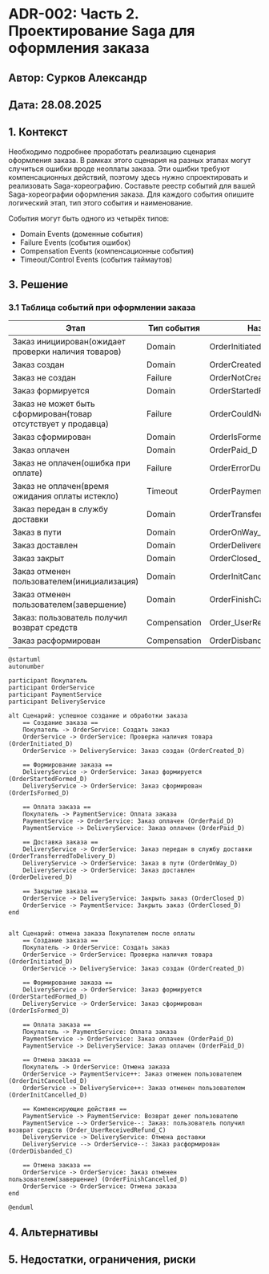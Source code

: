 # ADR-002: Часть 2. Проектирование Saga для оформления заказа
## Автор: Сурков Александр
## Дата: 28.08.2025
## 1. Контекст
Необходимо подробнее проработать реализацию сценария оформления заказа. В рамках этого сценария на разных этапах могут случиться ошибки вроде неоплаты заказа. Эти ошибки требуют компенсационных действий, поэтому здесь нужно спроектировать и реализовать Saga-хореографию.
Составьте реестр событий для вашей Saga-хореографии оформления заказа. Для каждого события опишите логический этап, тип этого события и наименование.

События могут быть одного из четырёх типов:
- Domain Events (доменные события)
- Failure Events (события ошибок)
- Compensation Events (компенсационные события)
- Timeout/Control Events (события таймаутов)

## 3. Решение
### 3.1 Таблица событий при оформлении заказа

| Этап                                                          | Тип события  | Название                     |
|---------------------------------------------------------------|--------------|------------------------------|
| Заказ инициирован(ожидает проверки наличия товаров)           | Domain       | OrderInitiated_D             |
| Заказ создан                                                  | Domain       | OrderCreated_D               |
| Заказ не создан                                               | Failure      | OrderNotCreated_F            |
| Заказ формируется                                             | Domain       | OrderStartedFormed_D         |
| Заказ не может быть сформирован(товар отсутствует у продавца) | Failure      | OrderCouldNotFormed_F        |
| Заказ сформирован                                             | Domain       | OrderIsFormed_D              |
| Заказ оплачен                                                 | Domain       | OrderPaid_D                  |
| Заказ не оплачен(ошибка при оплате)                           | Failure      | OrderErrorDuringPayment_F    |
| Заказ не оплачен(время ожидания оплаты истекло)               | Timeout      | OrderPaymentTimeExpired_T    |
| Заказ передан в службу доставки                               | Domain       | OrderTransferredToDelivery_D |
| Заказ в пути                                                  | Domain       | OrderOnWay_D                 |
| Заказ доставлен                                               | Domain       | OrderDelivered_D             |
| Заказ закрыт                                                  | Domain       | OrderClosed_D                |
| Заказ отменен пользователем(инициализация)                    | Domain       | OrderInitCancelled_D         |
| Заказ отменен пользователем(завершение)                       | Domain       | OrderFinishCancelled_D       |
| Заказ: пользователь получил возврат средств                   | Compensation | Order_UserReceivedRefund_C   |
| Заказ расформирован                                           | Compensation | OrderDisbanded_C             |


```plantuml
@startuml
autonumber

participant Покупатель
participant OrderService
participant PaymentService
participant DeliveryService

alt Сценарий: успешное создание и обработки заказа
    == Создание заказа ==
    Покупатель -> OrderService: Создать заказ 
    OrderService -> OrderService: Проверка наличия товара (OrderInitiated_D)
    OrderService -> DeliveryService: Заказ создан (OrderCreated_D)

    == Формирование заказа ==
    DeliveryService -> OrderService: Заказ формируется (OrderStartedFormed_D)
    DeliveryService -> OrderService: Заказ сформирован  (OrderIsFormed_D)

    == Оплата заказа ==
    Покупатель -> PaymentService: Оплата заказа
    PaymentService -> OrderService: Заказ оплачен (OrderPaid_D)
    PaymentService -> DeliveryService: Заказ оплачен (OrderPaid_D)

    == Доставка заказа ==
    DeliveryService -> OrderService: Заказ передан в службу доставки (OrderTransferredToDelivery_D)
    DeliveryService -> OrderService: Заказ в пути (OrderOnWay_D)
    DeliveryService -> OrderService: Заказ доставлен (OrderDelivered_D)

    == Закрытие заказа ==
    OrderService -> DeliveryService: Закрыть заказ (OrderClosed_D)
    OrderService -> PaymentService: Закрыть заказ (OrderClosed_D)
end


alt Сценарий: отмена заказа Покупателем после оплаты 
    == Создание заказа ==
    Покупатель -> OrderService: Создать заказ 
    OrderService -> OrderService: Проверка наличия товара (OrderInitiated_D)
    OrderService -> DeliveryService: Заказ создан (OrderCreated_D)

    == Формирование заказа ==
    DeliveryService -> OrderService: Заказ формируется (OrderStartedFormed_D)
    DeliveryService -> OrderService: Заказ сформирован (OrderIsFormed_D)

    == Оплата заказа ==
    Покупатель -> PaymentService: Оплата заказа
    PaymentService -> OrderService: Заказ оплачен (OrderPaid_D)
    PaymentService -> DeliveryService: Заказ оплачен (OrderPaid_D)

    == Отмена заказа ==
    Покупатель -> OrderService: Отмена заказа
    OrderService -> PaymentService++: Заказ отменен пользователем (OrderInitCancelled_D)
    OrderService -> DeliveryService++: Заказ отменен пользователем (OrderInitCancelled_D)

    == Компенсирующие действия ==
    PaymentService -> PaymentService: Возврат денег пользователю
    PaymentService --> OrderService--: Заказ: пользователь получил возврат средств (Order_UserReceivedRefund_C)
    DeliveryService -> DeliveryService: Отмена доставки
    DeliveryService --> OrderService--: Заказ расформирован (OrderDisbanded_C)

    == Отмена заказа ==
    OrderService -> OrderService: Заказ отменен пользователем(завершение) (OrderFinishCancelled_D)
    OrderService -> OrderService: Отмена заказа
end

@enduml

```

## 4. Альтернативы

## 5. Недостатки, ограничения, риски
